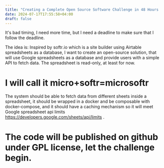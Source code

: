 ```yaml
---
title: "Creating a Complete Open Source Software Challenge in 48 Hours: Microsoftr👨🏻‍💻"
date: 2024-07-17T17:55:58+04:00
draft: false
---
```


It's bad timing, I need more time, but I need a deadline to make sure that I follow the deadline.

The idea is:
Inspired by softr․io which is a site builder using Airtable spreadsheets as a database, I want to create an open-source solution, that will use Google spreadsheets as a database and provide users with a simple API to fetch data. The spreadsheet is read-only, at least for now.

# I will call it micro+softr=microsoftr

The system should be able to fetch data from different sheets inside a spreadsheet, it should be wrapped in a docker and be composable with docker-compose, and it should have a caching mechanism so it will meet Google spreadsheet api limits https://developers.google.com/sheets/api/limits . 

# The code will be published on github under GPL license, let the challenge begin.